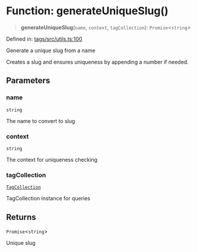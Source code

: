 # Function: generateUniqueSlug()

> **generateUniqueSlug**(`name`, `context`, `tagCollection`): `Promise`\<`string`\>

Defined in: [tags/src/utils.ts:100](https://github.com/happyvertical/smrt/blob/3e10e04571f8229dee5c87ee2f9b9b06c6c49f12/packages/tags/src/utils.ts#L100)

Generate a unique slug from a name

Creates a slug and ensures uniqueness by appending a number if needed.

## Parameters

### name

`string`

The name to convert to slug

### context

`string`

The context for uniqueness checking

### tagCollection

[`TagCollection`](../classes/TagCollection.md)

TagCollection instance for queries

## Returns

`Promise`\<`string`\>

Unique slug
